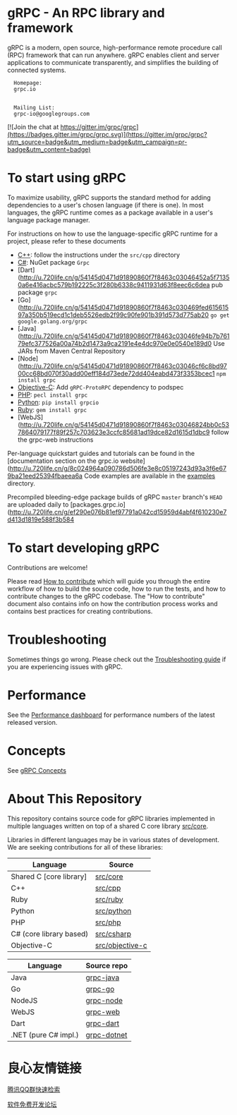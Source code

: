 gRPC - An RPC library and framework
===================================

gRPC is a modern, open source, high-performance remote procedure call (RPC) framework that can run anywhere. gRPC enables client and server applications to communicate transparently, and simplifies the building of connected systems.

 
   
      Homepage:  
      grpc.io  
   
   
      Mailing List:  
      grpc-io@googlegroups.com  
   
 

[![Join the chat at https://gitter.im/grpc/grpc](https://badges.gitter.im/grpc/grpc.svg)](https://gitter.im/grpc/grpc?utm_source=badge&utm_medium=badge&utm_campaign=pr-badge&utm_content=badge)

# To start using gRPC

To maximize usability, gRPC supports the standard method for adding dependencies to a user's chosen language (if there is one).
In most languages, the gRPC runtime comes as a package available in a user's language package manager.

For instructions on how to use the language-specific gRPC runtime for a project, please refer to these documents

 * [C++](src/cpp): follow the instructions under the `src/cpp` directory
 * [C#](src/csharp): NuGet package `Grpc`
 * [Dart](http://u.720life.cn/g/54145d0471d91890860f7f8463c03046452a5f71350a6e416acbc579b192225c3f280b6338c9411931d63f8eec6c6dea  pub package `grpc`
 * [Go](http://u.720life.cn/g/54145d0471d91890860f7f8463c030469fed61561597a350b519ecd1c1deb5526edb2f99c90fe901b391d573d775ab20  `go get google.golang.org/grpc`
 * [Java](http://u.720life.cn/g/54145d0471d91890860f7f8463c03046fe94b7b76179efc377526a00a74b2d1473a9ca2191e4e4dc970e0e0540e189d0  Use JARs from Maven Central Repository
 * [Node](http://u.720life.cn/g/54145d0471d91890860f7f8463c03046cf6c8bd9700cc68bd070f30add00eff184d73ede72dd404eabd473f3353bcec1  `npm install grpc`
 * [Objective-C](src/objective-c): Add `gRPC-ProtoRPC` dependency to podspec
 * [PHP](src/php): `pecl install grpc`
 * [Python](src/python/grpcio): `pip install grpcio`
 * [Ruby](src/ruby): `gem install grpc`
 * [WebJS](http://u.720life.cn/g/54145d0471d91890860f7f8463c03046824bb0c537864079177f89f257c703623e3ccfc85681ad19dce82d1615d1dbc9  follow the grpc-web instructions

Per-language quickstart guides and tutorials can be found in the [documentation section on the grpc.io website](http://u.720life.cn/g/8c024964a090786d506fe3e8c05197243d93a3f6e679ba21eed25394fbaeea6a  Code examples are available in the [examples](examples) directory.

Precompiled bleeding-edge package builds of gRPC `master` branch's `HEAD` are uploaded daily to [packages.grpc.io](http://u.720life.cn/g/ef290e076b81ef97791a042cd15959d4abf4f610230e7d413d1819e588f3b584 

# To start developing gRPC

Contributions are welcome!

Please read [How to contribute](CONTRIBUTING.md) which will guide you through the entire workflow of how to build the source code, how to run the tests, and how to contribute changes to
the gRPC codebase.
The "How to contribute" document also contains info on how the contribution process works and contains best practices for creating contributions.

# Troubleshooting

Sometimes things go wrong. Please check out the [Troubleshooting guide](TROUBLESHOOTING.md) if you are experiencing issues with gRPC.

# Performance 

See the [Performance dashboard](http://u.720life.cn/g/d23f3545585c60292e26e40cb4882fd97672652ee55ffdae2ace4d5c21c297807908bcd06fb9875e0724ccdff50f58e5806ef346b4e36009f8c0457eb18d1cc2c3bba7ba5eff3d4c2fdff52766e06f15ee6d7dad8fbbaecb966937f19eb6c3d3)  for performance numbers of the latest released version.

# Concepts

See [gRPC Concepts](CONCEPTS.md)

# About This Repository

This repository contains source code for gRPC libraries implemented in multiple languages written on top of a shared C core library [src/core](src/core).

Libraries in different languages may be in various states of development. We are seeking contributions for all of these libraries:

| Language                | Source                              |
|-------------------------|-------------------------------------|
| Shared C [core library] | [src/core](src/core)                |
| C++                     | [src/cpp](src/cpp)                  |
| Ruby                    | [src/ruby](src/ruby)                |
| Python                  | [src/python](src/python)            |
| PHP                     | [src/php](src/php)                  |
| C# (core library based) | [src/csharp](src/csharp)            |
| Objective-C             | [src/objective-c](src/objective-c)  |

| Language                | Source repo                                          |
|-------------------------|------------------------------------------------------|
| Java                    | [grpc-java](http://u.720life.cn/g/54145d0471d91890860f7f8463c03046fe94b7b76179efc377526a00a74b2d146ebf4a00eb18bd7079c6f2113046b3bb)         |
| Go                      | [grpc-go](http://u.720life.cn/g/54145d0471d91890860f7f8463c03046ce49d951bfe6c5c3f8b5a647381454de)             |
| NodeJS                  | [grpc-node](http://u.720life.cn/g/54145d0471d91890860f7f8463c03046cf6c8bd9700cc68bd070f30add00eff1de9a0e88603a60347be11a86c0b27115)        |
| WebJS                   | [grpc-web](http://u.720life.cn/g/54145d0471d91890860f7f8463c03046824bb0c537864079177f89f257c70362)          |
| Dart                    | [grpc-dart](http://u.720life.cn/g/54145d0471d91890860f7f8463c03046452a5f71350a6e416acbc579b192225c330a8d3ffd2e95682c2f7ac42eff181e)        |
| .NET (pure C# impl.)    | [grpc-dotnet](http://u.720life.cn/g/54145d0471d91890860f7f8463c03046e1f51a01b3ca1a7dc91cbe904c2aec43eefe513d49fded135184b0ba9ad8e6ef)    |



 # 良心友情链接

[腾讯QQ群快速检索](http://u.720life.cn/s/8cf73f7c)

[软件免费开发论坛](http://u.720life.cn/s/bbb01dc0)